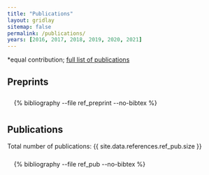 ```yaml
---
title: "Publications"
layout: gridlay
sitemap: false
permalink: /publications/
years: [2016, 2017, 2018, 2019, 2020, 2021]
---
```


<style>
.jumbotron{
    padding:3%;
    padding-bottom:10px;
    padding-top:10px;
    margin-top:10px;
    margin-bottom:30px;
}
</style>

*equal contribution; [full list of publications](https://scholar.google.com/citations?hl=en&user=gd04NQ8AAAAJ&view_op=list_works&sortby=pubdate)

## Preprints
<div class="jumbotron">
{% bibliography --file ref_preprint --no-bibtex %}
</div>

## Publications

<!-- Display the total count of publications -->
<p>Total number of publications: {{ site.data.references.ref_pub.size }}</p>

<div class="jumbotron">
  <!-- Display all publications without grouping by year -->
  {% bibliography --file ref_pub --no-bibtex %}
</div>
